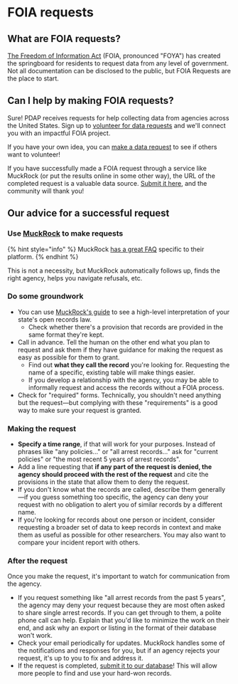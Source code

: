 # FOIA requests

## What are FOIA requests?

[The Freedom of Information Act](https://en.wikipedia.org/wiki/Freedom_of_Information_Act_\(United_States\)) (FOIA, pronounced "FOYA") has created the springboard for residents to request data from any level of government. Not all documentation can be disclosed to the public, but FOIA Requests are the place to start.

## Can I help by making FOIA requests?

Sure! PDAP receives requests for help collecting data from agencies across the United States. Sign up to [volunteer for data requests](../activities/volunteer-for-data-requests.md) and we'll connect you with an impactful FOIA project.

If you have your own idea, you can [make a data request](https://airtable.com/app473MWXVJVaD7Es/shrbFfWk6fjzGnNsk) to see if others want to volunteer!

If you have successfully made a FOIA request through a service like MuckRock (or put the results online in some other way), the URL of the completed request is a valuable data source. [Submit it here](../activities/submit-data-sources.md#submit-data-youve-collected), and the community will thank you!

## Our advice for a successful request

### Use [MuckRock](https://www.muckrock.com/) to make requests

{% hint style="info" %}
MuckRock [has a great FAQ](https://www.muckrock.com/faq/) specific to their platform.
{% endhint %}

This is not a necessity, but MuckRock automatically follows up, finds the right agency, helps you navigate refusals, etc.

### Do some groundwork

* You can use [MuckRock's guide](https://www.muckrock.com/place/united-states-of-america/) to see a high-level interpretation of your state's open records law.
  * Check whether there's a provision that records are provided in the same format they're kept.
* Call in advance. Tell the human on the other end what you plan to request and ask them if they have guidance for making the request as easy as possible for them to grant.
  * Find out **what they call the record** you're looking for. Requesting the name of a specific, existing table will make things easier.
  * If you develop a relationship with the agency, you may be able to informally request and access the records without a FOIA process.
* Check for "required" forms. Technically, you shouldn't need anything but the request—but complying with these "requirements" is a good way to make sure your request is granted.

### Making the request

* **Specify a time range**, if that will work for your purposes. Instead of phrases like "any policies..." or "all arrest records..." ask for "current policies" or "the most recent 5 years of arrest records".
* Add a line requesting that **if any part of the request is denied, the agency should proceed with the rest of the request** and cite the provisions in the state that allow them to deny the request.
* If you don't know what the records are called, describe them generally—if you guess something too specific, the agency can deny your request with no obligation to alert you of similar records by a different name.
* If you're looking for records about one person or incident, consider requesting a broader set of data to keep records in context and make them as useful as possible for other researchers. You may also  want to compare your incident report with others.

### After the request

Once you make the request, it's important to watch for communication from the agency.

* If you request something like "all arrest records from the past 5 years", the agency may deny your request because they are most often asked to share single arrest records. If you can get through to them, a polite phone call can help. Explain that you'd like to minimize the work on their end, and ask why an export or listing in the format of their database won't work.
* Check your email periodically for updates. MuckRock handles some of the notifications and responses for you, but if an agency rejects your request, it's up to you to fix and address it.&#x20;
* If the request is completed, [submit it to our database](https://airtable.com/app473MWXVJVaD7Es/shrJafakrcmTxHU2i)! This will allow more people to find and use your hard-won records.
